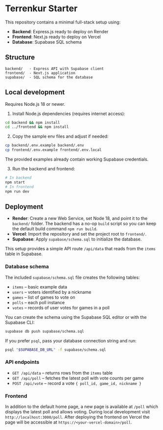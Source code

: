 # Terrenkur Starter

This repository contains a minimal full-stack setup using:

- **Backend**: Express.js ready to deploy on Render
- **Frontend**: Next.js ready to deploy on Vercel
- **Database**: Supabase SQL schema

## Structure

```
backend/   - Express API with Supabase client
frontend/  - Next.js application
supabase/  - SQL schema for the database
```

## Local development

Requires Node.js 18 or newer.

1. Install Node.js dependencies (requires internet access):

```bash
cd backend && npm install
cd ../frontend && npm install
```

2. Copy the sample env files and adjust if needed:

```bash
cp backend/.env.example backend/.env
cp frontend/.env.example frontend/.env.local
```

The provided examples already contain working Supabase credentials.

3. Run the backend and frontend:

```bash
# In backend
npm start
# In frontend
npm run dev
```

## Deployment

 - **Render**: Create a new Web Service, set Node 18, and point it to the `backend/` folder. The backend has a no-op `build` script so you can keep the default build command `npm run build`.
- **Vercel**: Import the repository and set the project root to `frontend/`.
- **Supabase**: Apply `supabase/schema.sql` to initialize the database.

This setup provides a simple API route `/api/data` that reads from the `items` table in Supabase.

### Database schema

The included `supabase/schema.sql` file creates the following tables:

- `items` – basic example data
- `users` – voters identified by a nickname
- `games` – list of games to vote on
- `polls` – each poll instance
- `votes` – records of user votes for games in a poll

You can create the schema using the Supabase SQL editor or with the Supabase CLI:

```bash
supabase db push supabase/schema.sql
```

If you prefer `psql`, pass your database connection string and run:

```bash
psql "$SUPABASE_DB_URL" -f supabase/schema.sql
```

### API endpoints

- `GET /api/data` – returns rows from the `items` table
- `GET /api/poll` – fetches the latest poll with vote counts per game
- `POST /api/vote` – record a vote `{ poll_id, game_id, nickname }`

### Frontend

In addition to the default home page, a new page is available at `/poll` which displays the latest poll and allows voting. During local development visit `http://localhost:3000/poll`. After deploying the frontend on Vercel the page will be accessible at `https://<your-vercel-domain>/poll`.
